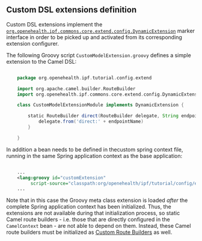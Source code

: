 ## Custom DSL extensions definition

Custom DSL extensions implement the
[`org.openehealth.ipf.commons.core.extend.config.DynamicExtension`](../apidocs/org/openehealth/ipf/commons/core/extend/config/DynamicExtension.html)
 marker interface in order to be picked up and activated from its corresponding extension configurer.

The following Groovy script `CustomModelExtension.groovy` defines a simple extension to the Camel DSL:

```groovy

    package org.openehealth.ipf.tutorial.config.extend

    import org.apache.camel.builder.RouteBuilder
    import org.openehealth.ipf.commons.core.extend.config.DynamicExtension

    class CustomModelExtensionModule implements DynamicExtension {

        static RouteBuilder direct(RouteBuilder delegate, String endpointName) {
            delegate.from('direct:' + endpointName)
        }

    }

```

In addition a bean needs to be defined in thecustom spring context file, running in the same Spring application context as the base application:

```xml

    ...
    <lang:groovy id="customExtension"
         script-source="classpath:org/openehealth/ipf/tutorial/config/extend/CustomModelExtension.groovy" />
    ...

```

Note that in this case the Groovy meta class extension is loaded *after* the complete Spring application context has been
initialized.
Thus, the extensions are not available during that initialization process, so static Camel route builders - i.e.
those that are directly configured in the `CamelContext` bean - are not able to depend on them. Instead, these Camel route builders
must be initialized as [Custom Route Builders] as well.


[Custom Route Builders]: ../ipf-platform-camel-core/customRouteBuilders.html
